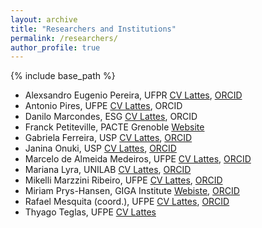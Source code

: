 ```yaml
---
layout: archive
title: "Researchers and Institutions"
permalink: /researchers/
author_profile: true
---
```


{% include base_path %}

* Alexsandro Eugenio Pereira, UFPR [CV Lattes](http://lattes.cnpq.br/5016812257747289), [ORCID](https://orcid.org/0000-0002-9613-4702)
*	Antonio Pires, UFPE [CV Lattes](http://lattes.cnpq.br/0217516632220948), ORCID
*	Danilo Marcondes, ESG [CV Lattes](http://lattes.cnpq.br/3285483434283452), ORCID
*	Franck Petiteville, PACTE Grenoble [Website](https://www.pacte-grenoble.fr/membres/franck-petiteville)
*	Gabriela Ferreira, USP [CV Lattes](http://lattes.cnpq.br/2202196656362958), [ORCID](https://orcid.org/0000-0002-3548-395X)
*	Janina Onuki, USP [CV Lattes](http://lattes.cnpq.br/3708102324198107), [ORCID](https://orcid.org/0000-0002-7412-4378)
*	Marcelo de Almeida Medeiros, UFPE [CV Lattes](http://lattes.cnpq.br/2986573450358373), [ORCID](http://orcid.org/0000-0001-8385-0358)
*	Mariana Lyra, UNILAB [CV Lattes](http://lattes.cnpq.br/7907963008835742), [ORCID](https://orcid.org/0000-0001-6519-9469)
*	Mikelli Marzzini Ribeiro, UFPE [CV Lattes](http://lattes.cnpq.br/1443590091529408), [ORCID](https://orcid.org/0000-0002-6025-6310)
*	Miriam Prys-Hansen, GIGA Institute [Webiste](https://www.giga-hamburg.de/en/the-giga/team/prys-hansen-miriam), [ORCID](https://orcid.org/0000-0003-0077-368X)
*	Rafael Mesquita (coord.), UFPE [CV Lattes](http://lattes.cnpq.br/3413256846309376), [ORCID](https://orcid.org/0000-0001-6042-1606)
*	Thyago Teglas, UFPE [CV Lattes](http://lattes.cnpq.br/0237626508139251)
